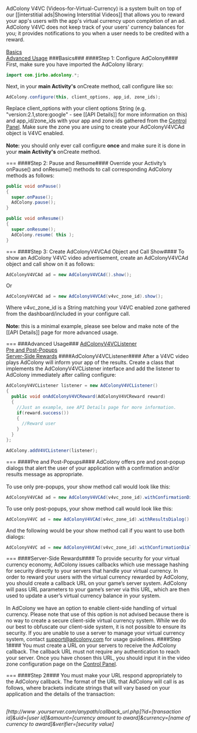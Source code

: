 AdColony V4VC (Videos-for-Virtual-Currency) is a system built on top of our [[interstitial ads|Showing Interstitial Videos]] that allows you to reward your app's users with the app's virtual currency upon completion of an ad. AdColony V4VC does not keep track of your users' currency balances for you; it provides notifications to you when a user needs to be credited with a reward.<br><br>
[Basics](Showing-V4VC-Videos#basics)<br>
[Advanced Usage](Showing-V4VC-Videos#advanced-usage)
###Basics###
####Step 1: Configure AdColony####
First, make sure you have imported the AdColony library:
```java
import com.jirbo.adcolony.*;
```
Next, in your **main Activity's** onCreate method, call configure like so:
```java
AdColony.configure(this, client_options, app_id, zone_ids);
```
Replace client_options with your client options String (e.g. "version:2.1,store:google" - see [[API Details]] for more information on this) and app_id/zone_ids with your app and zone ids gathered from the [Control Panel](http://clients.adcolony.com). Make sure the zone you are using to create your AdColonyV4VCAd object is V4VC enabled.<br><br>
**Note:** you should only ever call configure **once** and make sure it is done in your **main Activity's** onCreate method.

===
####Step 2: Pause and Resume####
Override your Activity’s onPause() and onResume() methods to call corresponding AdColony methods as follows:
```java
public void onPause() 
{
  super.onPause();
  AdColony.pause(); 
}

public void onResume() 
{
  super.onResume();
  AdColony.resume( this ); 
}
```

===
####Step 3: Create AdColonyV4VCAd Object and Call Show####
To show an AdColony V4VC video advertisement, create an AdColonyV4VCAd object and call show on it as follows:
```java
AdColonyV4VCAd ad = new AdColonyV4VCAd().show();
```
Or
```java
AdColonyV4VCAd ad = new AdColonyV4VCAd(v4vc_zone_id).show();
```
Where v4vc_zone_id is a String matching your V4VC enabled zone gathered from the dashboard/included in your configure call.<br><br>
**Note:** this is a minimal example, please see below and make note of the [[API Details]] page for more advanced usage.

===
###Advanced Usage###
[AdColonyV4VCListener](Showing-V4VC-Videos#adcolonyv4vclistener)<br>
[Pre and Post-Popups](Showing-V4VC-Videos#pre-and-post-popups)<br>
[Server-Side Rewards](Showing-V4VC-Videos#server-side-rewards)
####AdColonyV4VCListener####
After a V4VC video plays AdColony will inform your app of the results. Create a class that implements the AdColonyV4VCListener interface and add the listener to AdColony immediately after calling configure:
```java
AdColonyV4VCListener listener = new AdColonyV4VCListener()
{
  public void onAdColonyV4VCReward(AdColonyV4VCReward reward)
  {
    //Just an example, see API Details page for more information.
    if(reward.success())
    {
      //Reward user
    }
  }
};

AdColony.addV4VCListener(listener);
```
===
####Pre and Post-Popups####
AdColony offers pre and post-popup dialogs that alert the user of your application with a confirmation and/or results message as appropriate.<br><br>
To use only pre-popups, your show method call would look like this:
```java
AdColonyV4VCAd ad = new AdColonyV4VCAd(v4vc_zone_id).withConfirmationDialog().show();
```
To use only post-popups, your show method call would look like this:
```java
AdColonyV4VC ad = new AdColonyV4VCAd(v4vc_zone_id).withResultsDialog().show();
```
And the following would be your show method call if you want to use both dialogs:
```java
AdColonyV4VC ad = new AdColonyV4VCAd(v4vc_zone_id).withConfirmationDialog().withResultsDialog().show();
```

===
####Server-Side Rewards####
To provide security for your virtual currency economy, AdColony issues callbacks which use message hashing for security directly to your servers that handle your virtual currency. In order to reward your users with the virtual currency rewarded by AdColony, you should create a callback URL on your game’s server system. AdColony will pass URL parameters to your game’s server via this URL, which are then used to update a user’s virtual currency balance in your system. <br><br>
In AdColony we have an option to enable client­-side handling of virtual currency. Please note that use of this option is not advised because there is no way to create a secure client-­side virtual currency system. While we do our best to obfuscate our client­-side system, it is not possible to ensure its security. If you are unable to use a server to manage your virtual currency system, contact support@adcolony.com for usage guidelines.
####Step 1####
You must create a URL on your servers to receive the AdColony callback. The callback URL must not require any authentication to reach your server. Once you have chosen this URL, you should input it in the video zone configuration page on the [Control Panel](http://clients.adcolony.com).

===
####Step 2####
You must make your URL respond appropriately to the AdColony callback. The format of the URL that AdColony will call is as follows, where brackets indicate strings that will vary based on your application and the details of the transaction:<br><br>

_[http://www .yourserver.com/anypath/callback_url.php]?id=[transaction id]&uid=[user id]&amount=[currency amount to award]&currency=[name of currency to award]&verifier=[security value]_<br><br>